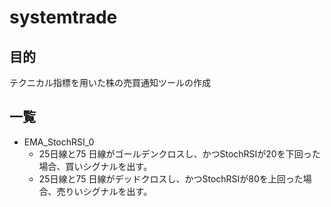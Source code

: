 # systemtrade  

## 目的
テクニカル指標を用いた株の売買通知ツールの作成  

## 一覧
* EMA_StochRSI_0  
  * 25日線と75 日線がゴールデンクロスし、かつStochRSIが20を下回った場合、買いシグナルを出す。  
  * 25日線と75 日線がデッドクロスし、かつStochRSIが80を上回った場合、売りいシグナルを出す。  
